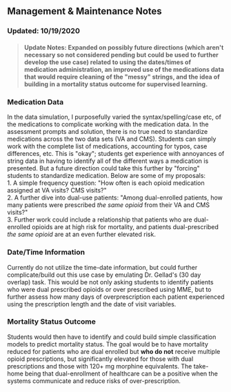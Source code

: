 ## Management & Maintenance Notes
### Updated: 10/19/2020

> #### Update Notes: Expanded on possibly future directions (which aren't necessary so not considered pending but could be used to further develop the use case) related to using the dates/times of medication administration, an improved use of the medications data that would require cleaning of the "messy" strings, and the idea of building in a mortality status outcome for supervised learning. 


### Medication Data
In the data simulation, I purposefully varied the syntax/spelling/case etc, of the medications to complicate working with the medication data. In the assessment prompts and solution, there is no true need to standardize medications across the two data sets (VA and CMS). Students can simply work with the complete list of medications, accounting for typos, case differences, etc. This is "okay"; students get experience with annoyances of string data in having to identify all of the different ways a medication is presented. But a future direction could take this further by "forcing" students to standardize medication. Below are some of my proposals:  
    1. A simple frequency question: "How often is each opioid medication assigned at VA visits? CMS visits?"  
    2. A further dive into dual-use patients: "Among dual-enrolled patients, how many patients were prescribed *the same opioid* from their VA and CMS visits?"  
    3. Further work could include a relationship that patients who are dual-enrolled opioids are at high risk for mortality, and patients dual-prescribed *the same opioid* are at an even further elevated risk. 



### Date/Time Information
Currently do not utilize the time-date information, but could further complicate/build out this use case by emulating Dr. Gellad's (30 day overlap) task. This would be not only asking students to identify patients who were dual prescribed opioids or over prescribed using MME, but to further assess how many days of overprescription each patient experienced using the prescription length and the date of visit variables. 


### Mortality Status Outcome
Students would then have to identify and could build simple classification models to predict mortality status. The goal would be to have mortality reduced for patients who are dual enrolled but **who do not** receive multiple opioid prescriptions, but significantly elevated for those with dual prescriptions and those with 120+ mg morphine equivalents. The take-home being that dual-enrollment of healthcare can be a positive when the systems communicate and reduce risks of over-prescription.



  
